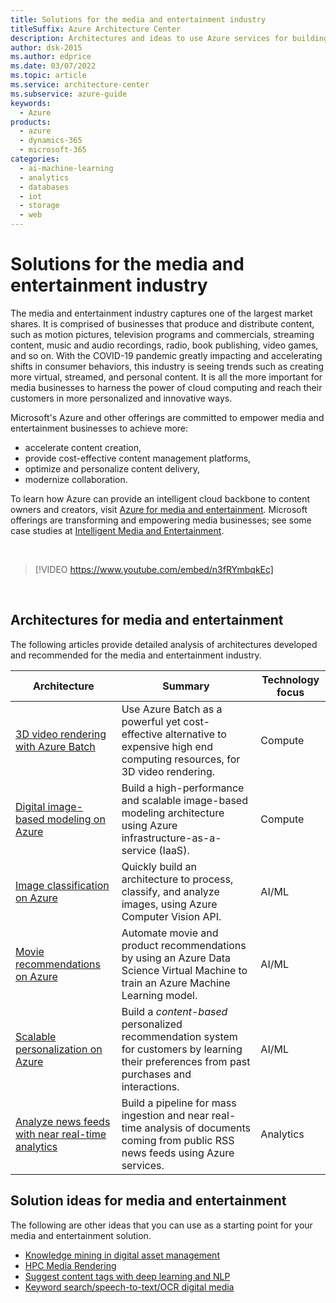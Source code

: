 ```yaml
---
title: Solutions for the media and entertainment industry
titleSuffix: Azure Architecture Center
description: Architectures and ideas to use Azure services for building efficient, scalable, and reliable media and entertainment solutions.
author: dsk-2015
ms.author: edprice
ms.date: 03/07/2022
ms.topic: article
ms.service: architecture-center
ms.subservice: azure-guide
keywords:
  - Azure
products:
  - azure
  - dynamics-365
  - microsoft-365
categories:
  - ai-machine-learning
  - analytics
  - databases
  - iot
  - storage
  - web
---
```


# Solutions for the media and entertainment industry

The media and entertainment industry captures one of the largest market shares. It is comprised of businesses that produce and distribute content, such as motion pictures, television programs and commercials, streaming content, music and audio recordings, radio, book publishing, video games, and so on. With the COVID-19 pandemic greatly impacting and accelerating shifts in consumer behaviors, this industry is seeing trends such as creating more virtual, streamed, and personal content. It is all the more important for media businesses to harness the power of cloud computing and reach their customers in more personalized and innovative ways.

Microsoft's Azure and other offerings are committed to empower media and entertainment businesses to achieve more:

- accelerate content creation,
- provide cost-effective content management platforms,
- optimize and personalize content delivery,
- modernize collaboration.

To learn how Azure can provide an intelligent cloud backbone to content owners and creators, visit [Azure for media and entertainment](https://azure.microsoft.com/industries/media/). Microsoft offerings are transforming and empowering media businesses; see some case studies at [Intelligent Media and Entertainment](https://www.microsoft.com/industry/media-entertainment).

<br>

<!-- markdownlint-disable MD034 -->

> [!VIDEO https://www.youtube.com/embed/n3fRYmbqkEc]

<!-- markdownlint-enable MD034 -->

<br>

## Architectures for media and entertainment

The following articles provide detailed analysis of architectures developed and recommended for the media and entertainment industry.

| Architecture | Summary | Technology focus |
| ------- | ------- | ------- |
| [3D video rendering with Azure Batch](../example-scenario/infrastructure/video-rendering.yml) | Use Azure Batch as a powerful yet cost-effective alternative to expensive high end computing resources, for 3D video rendering. | Compute |
| [Digital image-based modeling on Azure](../example-scenario/infrastructure/image-modeling.yml) | Build a high-performance and scalable image-based modeling architecture using Azure infrastructure-as-a-service (IaaS). | Compute |
| [Image classification on Azure](../example-scenario/ai/intelligent-apps-image-processing.yml) | Quickly build an architecture to process, classify, and analyze images, using Azure Computer Vision API. | AI/ML |
| [Movie recommendations on Azure](../example-scenario/ai/movie-recommendations-with-machine-learning.yml) | Automate movie and product recommendations by using an Azure Data Science Virtual Machine to train an Azure Machine Learning model. | AI/ML |
| [Scalable personalization on Azure](../example-scenario/ai/scalable-personalization-with-content-based-recommendation-system.yml) | Build a *content-based* personalized recommendation system for customers by learning their preferences from past purchases and interactions. | AI/ML |
| [Analyze news feeds with near real-time analytics](../example-scenario/ai/news-feed-ingestion-and-near-real-time-analysis.yml) | Build a pipeline for mass ingestion and near real-time analysis of documents coming from public RSS news feeds using Azure services. | Analytics |

## Solution ideas for media and entertainment

The following are other ideas that you can use as a starting point for your media and entertainment solution.

- [Knowledge mining in digital asset management](../solution-ideas/articles/digital-asset-management.yml)
- [HPC Media Rendering](../solution-ideas/articles/azure-batch-rendering.yml)
- [Suggest content tags with deep learning and NLP](../solution-ideas/articles/website-content-tag-suggestion-with-deep-learning-and-nlp.yml)
- [Keyword search/speech-to-text/OCR digital media](../solution-ideas/articles/digital-media-speech-text.yml)
